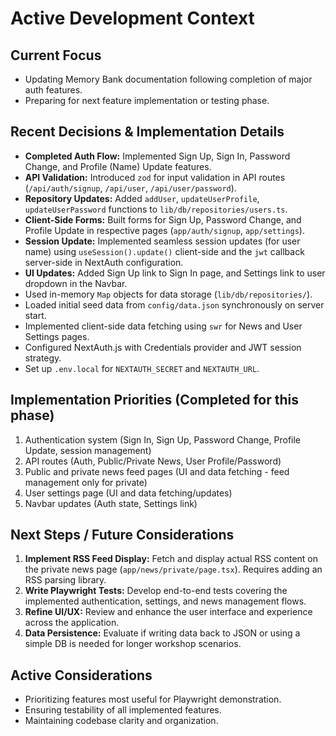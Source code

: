 # Active Development Context

## Current Focus

- Updating Memory Bank documentation following completion of major auth features.
- Preparing for next feature implementation or testing phase.

## Recent Decisions & Implementation Details

- **Completed Auth Flow:** Implemented Sign Up, Sign In, Password Change, and Profile (Name) Update features.
- **API Validation:** Introduced `zod` for input validation in API routes (`/api/auth/signup`, `/api/user`, `/api/user/password`).
- **Repository Updates:** Added `addUser`, `updateUserProfile`, `updateUserPassword` functions to `lib/db/repositories/users.ts`.
- **Client-Side Forms:** Built forms for Sign Up, Password Change, and Profile Update in respective pages (`app/auth/signup`, `app/settings`).
- **Session Update:** Implemented seamless session updates (for user name) using `useSession().update()` client-side and the `jwt` callback server-side in NextAuth configuration.
- **UI Updates:** Added Sign Up link to Sign In page, and Settings link to user dropdown in the Navbar.
- Used in-memory `Map` objects for data storage (`lib/db/repositories/`).
- Loaded initial seed data from `config/data.json` synchronously on server start.
- Implemented client-side data fetching using `swr` for News and User Settings pages.
- Configured NextAuth.js with Credentials provider and JWT session strategy.
- Set up `.env.local` for `NEXTAUTH_SECRET` and `NEXTAUTH_URL`.

## Implementation Priorities (Completed for this phase)

1. Authentication system (Sign In, Sign Up, Password Change, Profile Update, session management)
2. API routes (Auth, Public/Private News, User Profile/Password)
3. Public and private news feed pages (UI and data fetching - feed management only for private)
4. User settings page (UI and data fetching/updates)
5. Navbar updates (Auth state, Settings link)

## Next Steps / Future Considerations

1.  **Implement RSS Feed Display:** Fetch and display actual RSS content on the private news page (`app/news/private/page.tsx`). Requires adding an RSS parsing library.
2.  **Write Playwright Tests:** Develop end-to-end tests covering the implemented authentication, settings, and news management flows.
3.  **Refine UI/UX:** Review and enhance the user interface and experience across the application.
4.  **Data Persistence:** Evaluate if writing data back to JSON or using a simple DB is needed for longer workshop scenarios.

## Active Considerations

- Prioritizing features most useful for Playwright demonstration.
- Ensuring testability of all implemented features.
- Maintaining codebase clarity and organization.
